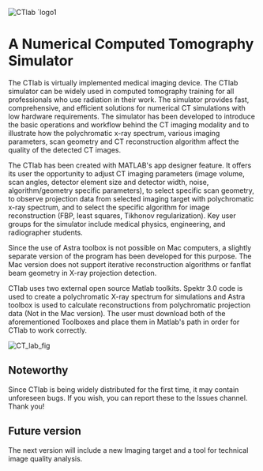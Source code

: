 
![CTlab ´logo1](https://user-images.githubusercontent.com/110446843/183570885-af213bfb-5be0-4297-a8bf-00bf1a5eb818.png)


# A Numerical Computed Tomography Simulator

The CTlab is virtually implemented medical imaging device. The CTlab simulator can be widely used in computed tomography training for all professionals who use radiation in their work. The simulator provides fast, comprehensive, and efficient solutions for numerical CT simulations with low hardware requirements. The simulator has been developed to introduce the basic operations and workflow behind the CT imaging modality and to illustrate how the polychromatic x-ray spectrum, various imaging parameters, scan geometry and CT reconstruction algorithm affect the quality of the detected CT images.

The CTlab has been created with MATLAB's app designer feature. It offers its user the opportunity to adjust CT imaging parameters (image volume, scan angles, detector element size and detector width, noise, algorithm/geometry specific parameters), to select specific scan geometry, to observe projection data from selected imaging target with polychromatic x-ray spectrum, and to select the specific algorithm for image reconstruction (FBP, least squares, Tikhonov regularization). Key user groups for the simulator include medical physics, engineering, and radiographer students.

Since the use of Astra toolbox is not possible on Mac computers, a slightly separate version of the program has been developed for this purpose. The Mac version does not support iterative reconstruction algorithms or fanflat beam geometry in X-ray projection detection.

CTlab uses two external open source Matlab toolkits. Spektr 3.0 code is used to create a polychromatic X-ray spectrum for simulations and Astra toolbox is used to calculate reconstructions from polychromatic projection data (Not in the Mac version). The user must download both of the aforementioned Toolboxes and place them in Matlab's path in order for CTlab to work correctly. 


![CT_lab_fig](https://user-images.githubusercontent.com/110446843/183819505-52c6244f-7684-43b9-95d0-7feff60b0779.png)


## Noteworthy

Since CTlab is being widely distributed for the first time, it may contain unforeseen bugs. If you wish, you can report these to the Issues channel. Thank you!


## Future version

The next version will include a new Imaging target and a tool for technical image quality analysis.
